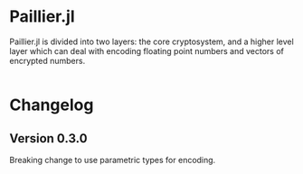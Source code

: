 # Paillier.jl

Paillier.jl is divided into two layers: the core cryptosystem, and a higher level
layer which can deal with encoding floating point numbers and vectors of encrypted
numbers.

```@contents
```


# Changelog

## Version 0.3.0

Breaking change to use parametric types for encoding.
